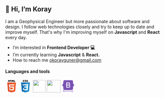 ## 👋 Hi, I’m Koray

I am a Geophysical Engineer but more passionate about software and design. I follow web technologies closely and try to keep up to date and improve myself. That's why I'm improving myself on **Javascript** and **React** every day.

-  I’m interested in **Frontend Developer 💻**
-  I’m currently learning **Javascript** & **React.**
-  How to reach me okorayguner@gmail.com

#### Languages and tools
<a href="https://en.wikipedia.org/wiki/HTML5" target="_blank"><img src="https://raw.githubusercontent.com/devicons/devicon/master/icons/html5/html5-original-wordmark.svg" width="40" height="40" /></a> <a href="https://en.wikipedia.org/wiki/CSS" target="_blank"><img src="https://raw.githubusercontent.com/devicons/devicon/master/icons/css3/css3-original-wordmark.svg" alt="css3" width="40" height="40"/></a> <a href="https://en.wikipedia.org/wiki/JavaScript" target="_blank"><img src="https://user-images.githubusercontent.com/72223496/142397851-8d7993c8-35f6-410b-8ac9-384eb3046693.png" width="40" height="40" /></a> <a href="https://reactjs.org/" target="_blank"><img src="https://upload.wikimedia.org/wikipedia/commons/thumb/a/a7/React-icon.svg/512px-React-icon.svg.png?20220125121207" width="44" height="40" /></a> <a href="https://getbootstrap.com/" target="_blank"><img src="https://raw.githubusercontent.com/devicons/devicon/master/icons/bootstrap/bootstrap-plain-wordmark.svg" alt="bootstrap" width="40" height="40"/></a>




<!---
kolistawra/kolistawra is a ✨ special ✨ repository because its `README.md` (this file) appears on your GitHub profile.
You can click the Preview link to take a look at your changes.
--->
